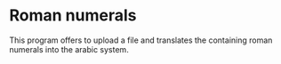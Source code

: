 # Roman numerals

This program offers to upload a file and translates the containing roman numerals into the arabic system.

